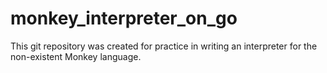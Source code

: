 # monkey_interpreter_on_go
This git repository was created for practice in writing an interpreter for the non-existent Monkey language.